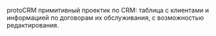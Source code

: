 protoCRM
примитивный проектик по CRM: таблица с клиентами и информацией по договорам их обслуживания, с возможностью редактирования.